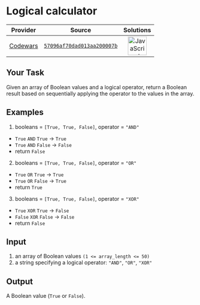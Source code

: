 [_metadata_:generated]: - "true"

# Logical calculator

<!-- INFO TABLE BEGIN -->

| Provider                                        | Source                                                                               | Solutions                                                                                                                                                    |
| :---------------------------------------------: | :----------------------------------------------------------------------------------: | :----------------------------------------------------------------------------------------------------------------------------------------------------------: |
| [Codewars](../../../docs/providers/Codewars.md) | [`57096af70dad013aa200007b`](https://www.codewars.com/kata/57096af70dad013aa200007b) | [<img src="https://res.cloudinary.com/rascaltwo/image/upload/v1631924076/javascript_ehszr7.svg" alt="JavaScript" title="JavaScript" width="50" />](solve.js) |

<!-- INFO TABLE END -->

## Your Task

Given an array of Boolean values and a logical operator, return a Boolean result based on sequentially applying the operator to the values in the array.

## Examples

1) booleans = `[True, True, False]`, operator = `"AND"`
 * `True` `AND` `True`  -> `True`
 * `True` `AND` `False` -> `False`
 * return `False`

2) booleans = `[True, True, False]`, operator = `"OR"`
 * `True` `OR` `True`  -> `True`
 * `True` `OR` `False` -> `True`
 * return `True`

3) booleans = `[True, True, False]`, operator = `"XOR"`
 * `True` `XOR` `True`  -> `False`
 * `False` `XOR` `False` -> `False`
 * return `False`

## Input
1) an array of Boolean values `(1 <= array_length <= 50)`
2) a string specifying a logical operator: `"AND"`, `"OR"`, `"XOR"`

## Output
A Boolean value (`True` or `False`).
